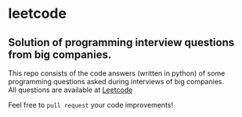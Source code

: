 # leetcode
## Solution of programming interview questions from big companies.

This repo consists of the code answers (written in python) of some programming questions asked during interviews of big companies.  
All questions are available at [Leetcode](https://leetcode.com/problemset/all/)  

Feel free to ```pull request``` your code improvements!
